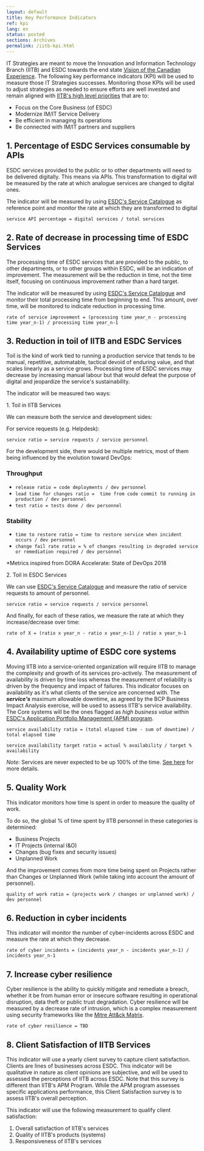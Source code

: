 ```yaml
---
layout: default
title: Key Performance Indicators
ref: kpi
lang: en
status: posted
sections: Archives
permalink: /iitb-kpi.html
---
```


<!--markdownlint-disable MD029-->
IT Strategies are meant to move the Innovation and Information Technology Branch (IITB) and ESDC towards the end state [Vision of the Canadian Experience](./mandate.html). The following key performance indicators (KPI) will be used to measure those IT Strategies successes. Monitoring those KPIs will be used to adjust strategies as needed to ensure efforts are well invested and remain aligned with [IITB's high level priorities](http://esdc.prv/en/iitb/corporate/Who_We_Are/Plans_and_Priorities/index.shtml) that are to:

- Focus on the Core Business (of ESDC)
- Modernize IM/IT Service Delivery
- Be efficient in managing its operations
- Be connected with IM/IT partners and suppliers

## 1. **Percentage of ESDC Services consumable by APIs**

ESDC services provided to the public or to other departments will need to be delivered digitally. This means via APIs. This transformation to digital will be measured by the rate at which analogue services are changed to digital ones.

The indicator will be measured by using [ESDC's Service Catalogue](https://www.canada.ca/en/employment-social-development/corporate/portfolio/service-canada/programs.html) as reference point and monitor the rate at which they are transformed to digital

`service API percentage = digital services / total services`  

## 2. **Rate of decrease in processing time of ESDC Services**

The processing time of ESDC services that are provided to the public, to other departments, or to other groups within ESDC, will be an indication of improvement. The measurement will be the reduction in time, not the time itself, focusing on continuous improvement rather than a hard target.

The indicator will be measured by using [ESDC's Service Catalogue](https://www.canada.ca/en/employment-social-development/corporate/portfolio/service-canada/programs.html) and monitor their total processing time from beginning to end. This amount, over time, will be monitored to indicate reduction in processing time.

`rate of service improvement = (processing time year_n - processing time year_n-1) / processing time year_n-1`

## 3. **Reduction in toil of IITB and ESDC Services**

Toil is the kind of work tied to running a production service that tends to be manual, repetitive, automatable, tactical devoid of enduring value, and that scales linearly as a service grows. Processing time of ESDC services may decrease by increasing manual labour but that would defeat the purpose of digital and jeopardize the service's sustainability.

The indicator will be measured two ways:

1\. Toil in IITB Services

We can measure both the service and development sides:

For service requests (e.g. Helpdesk):

`service ratio = service requests / service personnel`  

For the development side, there would be multiple metrics, most of them being influenced by the evolution toward DevOps:

### Throughput

- `release ratio = code deployments / dev personnel`
- `lead time for changes ratio =  time from code commit to running in production / dev personnel`
- `test ratio = tests done / dev personnel`

### Stability

- `time to restore ratio = time to restore service when incident occurs / dev personnel`
- `change fail rate ratio = % of changes resulting in degraded service or remediation required / dev personnel`

*Metrics inspired from DORA Accelerate: State of DevOps 2018

2\. Toil in ESDC Services

We can use [ESDC's Service Catalogue](https://www.canada.ca/en/employment-social-development/corporate/portfolio/service-canada/programs.html) and measure the ratio of service requests to amount of personnel.

`service ratio = service requests / service personnel`

And finally, for each of these ratios, we measure the rate at which they increase/decrease over time:

`rate of X = (ratio x year_n - ratio x year_n-1) / ratio x year_n-1`

## 4. **Availability uptime of ESDC core systems**

Moving IITB into a service-oriented organization will require IITB to manage the complexity and growth of its services pro-actively. The measurement of availability is driven by time loss whereas the measurement of reliability is driven by the frequency and impact of failures. This indicator focuses on availability as it's what clients of the service are concerned with. The ***service's*** maximum allowable downtime, as agreed by the BCP Business Impact Analysis exercise, will be used to assess IITB's service availability. The Core systems will be the ones flagged as *high business value* within [ESDC's Application Portfolio Management (APM) program](http://dialogue/grp/PR6303013/APM_Program/default.aspx).

`service availability ratio = (total elapsed time - sum of downtime) / total elapsed time`

`service availability target ratio = actual % availability / target % availability`

*Note:* Services are never expected to be up 100% of the time. [See here](http://www.gcpedia.gc.ca/wiki/OCIO_Application_Portfolio_Management/Application_Portfolio_Management_User_Guide#Application_Mission_Criticality_and_Critical_Services) for more details.

## 5. **Quality Work**

This indicator monitors how time is spent in order to measure the quality of work.

To do so, the global % of time spent by IITB personnel in these categories is determined:

- Business Projects
- IT Projects (internal I&O)
- Changes (bug fixes and security issues)
- Unplanned Work

And the improvement comes from more time being spent on Projects rather than Changes or Unplanned Work (while taking into account the amount of personnel).

`quality of work ratio = (projects work / changes or unplanned work) / dev personnel`

## 6. **Reduction in cyber incidents**

This indicator will monitor the number of cyber-incidents across ESDC and measure the rate at which they decrease.

`rate of cyber incidents = (incidents year_n - incidents year_n-1) / incidents year_n-1`

## 7. **Increase cyber resilience**

Cyber resilience is the ability to quickly mitigate and remediate a breach, whether it be from human error or insecure software resulting in operational disruption, data theft or public trust degradation. Cyber resilience will be measured by a decrease rate of intrusion, which is a complex measurement using security frameworks like the [Mitre Att&amp;ck Matrix](https://attack.mitre.org/).

`rate of cyber resilience = TBD`

## 8. **Client Satisfaction of IITB Services**

This indicator will use a yearly client survey to capture client satisfaction. Clients are lines of businesses across ESDC. This indicator will be qualitative in nature as client opinions are subjective, and will be used to assessed the perceptions of IITB across ESDC. Note that this survey is different than IITB's APM Program. While the APM program assesses specific applications performance, this Client Satisfaction survey is to assess IITB's overall perception.

This indicator will use the following measurement to qualify client satisfaction:

1. Overall satisfaction of IITB's services
2. Quality of IITB's products (systems)
3. Responsiveness of IITB's services

<!--markdownlint-enable MD029-->
